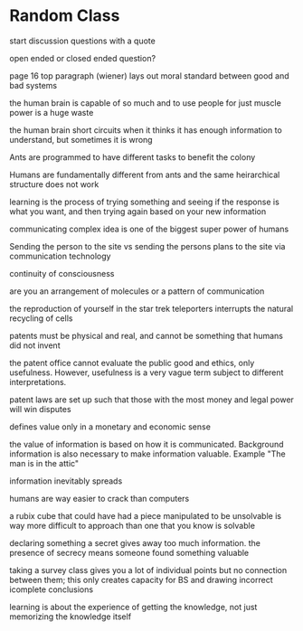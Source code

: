 # Random Class

start discussion questions with a quote

open ended or closed ended question?


page 16 top paragraph (wiener) lays out moral standard between good and bad systems

the human brain is capable of so much and to use people for just muscle power is a huge waste


the human brain short circuits when it thinks it has enough information to understand, but sometimes it is wrong

Ants are programmed to have different tasks to benefit the colony

Humans are fundamentally different from ants and the same heirarchical structure does not work

learning is the process of trying something and seeing if the response is what you want, and then trying again based on your new information

communicating complex idea is one of the biggest super power of humans

Sending the person to the site vs sending the persons plans to the site via communication technology

continuity of consciousness

are you an arrangement of molecules or a pattern of communication

the reproduction of yourself in the star trek teleporters interrupts the natural recycling of cells

patents must be physical and real, and cannot be something that humans did not invent

the patent office cannot evaluate the public good and ethics, only usefulness. However, usefulness is a very vague term subject to different interpretations.

patent laws are set up such that those with the most money and legal power will win disputes

defines value only in a monetary and economic sense

the value of information is based on how it is communicated. Background information is also necessary to make information valuable. Example "The man is in the attic"

information inevitably spreads

humans are way easier to crack than computers

a rubix cube that could have had a piece manipulated to be unsolvable is way more difficult to approach than one that you know is solvable

declaring something a secret gives away too much information. the presence of secrecy means someone found something valuable

taking a survey class gives you a lot of individual points but no connection between them; this only creates capacity for BS and drawing incorrect icomplete conclusions

learning is about the experience of getting the knowledge, not just memorizing the knowledge itself
